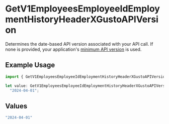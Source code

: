 # GetV1EmployeesEmployeeIdEmploymentHistoryHeaderXGustoAPIVersion

Determines the date-based API version associated with your API call. If none is provided, your application's [minimum API version](https://docs.gusto.com/embedded-payroll/docs/api-versioning#minimum-api-version) is used.

## Example Usage

```typescript
import { GetV1EmployeesEmployeeIdEmploymentHistoryHeaderXGustoAPIVersion } from "@gusto/embedded-api/models/operations/getv1employeesemployeeidemploymenthistory.js";

let value: GetV1EmployeesEmployeeIdEmploymentHistoryHeaderXGustoAPIVersion =
  "2024-04-01";
```

## Values

```typescript
"2024-04-01"
```